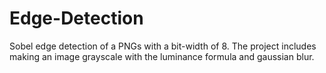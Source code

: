 # Edge-Detection
Sobel edge detection of a PNGs with a bit-width of 8.
The project includes making an image grayscale with the luminance formula and gaussian blur.
